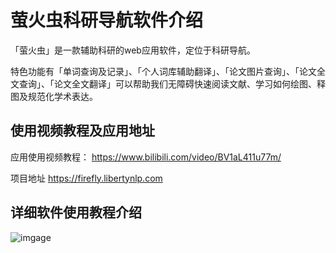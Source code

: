 # 萤火虫科研导航软件介绍
「萤火虫」是一款辅助科研的web应用软件，定位于科研导航。

特色功能有「单词查询及记录」、「个人词库辅助翻译」、「论文图片查询」、「论文全文查询」、「论文全文翻译」可以帮助我们无障碍快速阅读文献、学习如何绘图、释图及规范化学术表达。

## 使用视频教程及应用地址

应用使用视频教程： https://www.bilibili.com/video/BV1aL411u77m/

项目地址 https://firefly.libertynlp.com

## 详细软件使用教程介绍
![imgage](https://github.com/LibertyNLP/firefly-research-helper/commit/925f8a256a6eef80643fcf0332378e6ebb874a1a)

